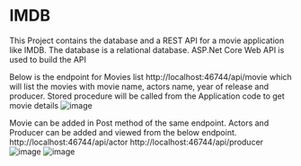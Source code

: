 # IMDB
This Project contains the database and a REST API for a movie application like IMDB. The database is a relational database.
ASP.Net Core Web API is used to build the API

Below is the endpoint for Movies list
http://localhost:46744/api/movie which will list the movies with movie name, actors name, year of release and producer.
Stored procedure will be called from the Application code to get movie details 
![image](https://user-images.githubusercontent.com/118714450/202985217-46365ad3-f213-4310-a783-288db20806af.png)

Movie can be added in Post method of the same endpoint.
Actors and Producer can be added and viewed from the below endpoint.
http://localhost:46744/api/actor
http://localhost:46744/api/producer
![image](https://user-images.githubusercontent.com/118714450/202984764-534cd790-3e6f-4b8e-9bf1-fa6591bc8d8e.png)
![image](https://user-images.githubusercontent.com/118714450/202984871-0b1895b0-4d70-4c1a-a944-1af78d3d9af5.png)
